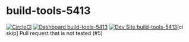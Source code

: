 # build-tools-5413

[![CircleCI](https://circleci.com/gh/pantheon-ci-bot/build-tools-5413.svg?style=shield)](https://circleci.com/gh/pantheon-ci-bot/build-tools-5413)
[![Dashboard build-tools-5413](https://img.shields.io/badge/dashboard-build_tools_5413-yellow.svg)](https://dashboard.pantheon.io/sites/47243bfa-3df7-4f69-be0a-becee8f1b775#dev/code)
[![Dev Site build-tools-5413](https://img.shields.io/badge/site-build_tools_5413-blue.svg)](http://dev-build-tools-5413.pantheonsite.io/)[ci skip] Pull request that is not tested (#5)
